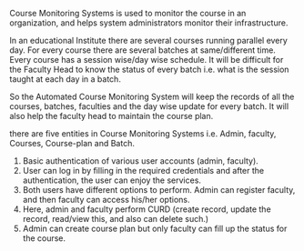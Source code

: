 Course Monitoring Systems is used to monitor the course in an organization, and helps system administrators monitor their infrastructure.

In an educational Institute there are several courses running parallel every day. For every course there are several batches at same/different time. Every course has a session wise/day wise schedule. It will be difficult for the Faculty Head to know the status of every batch i.e. what is the session taught at each day in a batch.

So the Automated Course Monitoring System will keep the records of all the courses, batches, faculties and the day wise update for every batch. It will also help the faculty head to maintain the course plan.

there are five entities in Course Monitoring Systems i.e. Admin, faculty, Courses, Course-plan and Batch.

1. Basic authentication of various user accounts (admin, faculty).
2. User can log in by filling in the required credentials and after the authentication, the user can enjoy the services.
3. Both users have different options to perform. Admin can register faculty, and then faculty can access his/her options.
4. Here, admin and faculty perform CURD (create record, update the record, read/view this, and also can delete such.)
5. Admin can create course plan but only faculty can fill up the status for the course.
